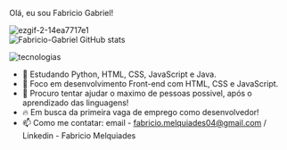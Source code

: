 Olá, eu sou Fabricio Gabriel!




![ezgif-2-14ea7717e1](https://user-images.githubusercontent.com/98417135/151035714-e93795b8-9aae-4f78-9818-322f7b649ebb.gif)
<br>
![Fabricio-Gabriel GitHub stats](https://github-readme-stats.vercel.app/api?username=Fabricio-Gabriel&show_icons=true&theme=dracula&count_private=true)


![tecnologias](https://img.shields.io/badge/HTML5-E34F26?style=for-the-badge&logo=html5&logoColor=white)

- 👀 Estudando Python, HTML, CSS, JavaScript e Java. 
- 🌱 Foco em desenvolvimento Front-end com HTML, CSS e JavaScript.
- 💞️ Procuro tentar ajudar o maximo de pessoas possivel, após o aprendizado das linguagens!
- 🔥 Em busca da primeira vaga de emprego como desenvolvedor!
- 📫 Como me contatar: email - fabricio.melquiades04@gmail.com / Linkedin - Fabricio Melquiades


